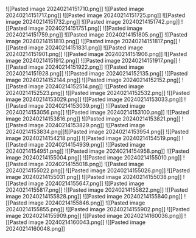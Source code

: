 ![[Pasted image 20240214151710.png]]
![[Pasted image 20240214151717.png]]
![[Pasted image 20240214151725.png]]
![[Pasted image 20240214151732.png]]
![[Pasted image 20240214151742.png]]
![[Pasted image 20240214151751.png]]
![[Pasted image 20240214151759.png]]
![[Pasted image 20240214151805.png]]
![[Pasted image 20240214151810.png]]
![[Pasted image 20240214151817.png]]
![[Pasted image 20240214151831.png]]
![[Pasted image 20240214151901.png]]
![[Pasted image 20240214151906.png]]
![[Pasted image 20240214151912.png]]
![[Pasted image 20240214151917.png]]
![[Pasted image 20240214151922.png]]
![[Pasted image 20240214151928.png]]
![[Pasted image 20240214152135.png]]
![[Pasted image 20240214152144.png]]
![[Pasted image 20240214152152.png]]
![[Pasted image 20240214152514.png]]
![[Pasted image 20240214152523.png]]
![[Pasted image 20240214152532.png]]
![[Pasted image 20240214153029.png]]
![[Pasted image 20240214153033.png]]
![[Pasted image 20240214153039.png]]
![[Pasted image 20240214153056.png]]
![[Pasted image 20240214153100.png]]
![[Pasted image 20240214153816.png]]
![[Pasted image 20240214153821.png]]
![[Pasted image 20240214153829.png]]
![[Pasted image 20240214153834.png]]![[Pasted image 20240214153954.png]]
![[Pasted image 20240214154218.png]]
![[Pasted image 20240214154519.png]]
![[Pasted image 20240214154939.png]]
![[Pasted image 20240214154951.png]]
![[Pasted image 20240214154958.png]]
![[Pasted image 20240214155004.png]]
![[Pasted image 20240214155010.png]]
![[Pasted image 20240214155018.png]]
![[Pasted image 20240214155022.png]]
![[Pasted image 20240214155026.png]]
![[Pasted image 20240214155031.png]]
![[Pasted image 20240214155038.png]]
![[Pasted image 20240214155647.png]]
![[Pasted image 20240214155817.png]]
![[Pasted image 20240214155822.png]]
![[Pasted image 20240214155828.png]]
![[Pasted image 20240214155840.png]]
![[Pasted image 20240214155846.png]]
![[Pasted image 20240214155855.png]]
![[Pasted image 20240214155902.png]]
![[Pasted image 20240214155909.png]]
![[Pasted image 20240214160036.png]]
![[Pasted image 20240214160043.png]]
![[Pasted image 20240214160048.png]]


